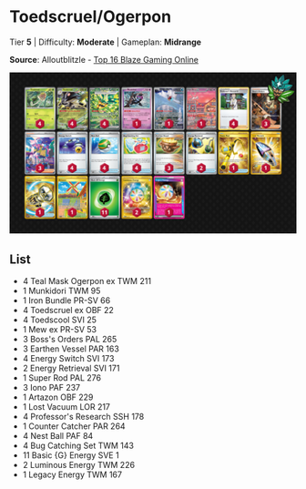 # Toedscruel/Ogerpon

Tier **5** | Difficulty: **Moderate** | Gameplan: **Midrange**

**Source**: Alloutblitzle - [Top 16 Blaze Gaming Online](https://play.limitlesstcg.com/tournament/66781dc930c2760605080c28/player/alloutblitzle/decklist)

![decklist](../../!Images/Standard/11BRS-TWM/Toedscruel-Ogerpon.png)

## List
* 4 Teal Mask Ogerpon ex TWM 211
* 1 Munkidori TWM 95
* 1 Iron Bundle PR-SV 66
* 4 Toedscruel ex OBF 22
* 4 Toedscool SVI 25
* 1 Mew ex PR-SV 53
* 3 Boss's Orders PAL 265
* 3 Earthen Vessel PAR 163
* 4 Energy Switch SVI 173
* 2 Energy Retrieval SVI 171
* 1 Super Rod PAL 276
* 3 Iono PAF 237
* 1 Artazon OBF 229
* 1 Lost Vacuum LOR 217
* 4 Professor's Research SSH 178
* 1 Counter Catcher PAR 264
* 4 Nest Ball PAF 84
* 4 Bug Catching Set TWM 143
* 11 Basic {G} Energy SVE 1
* 2 Luminous Energy TWM 226
* 1 Legacy Energy TWM 167
